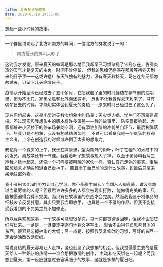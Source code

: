 ```yaml
---
title: 夏天和许多故事
date: 2020-05-18 14:55:00
---
```

想起一些小时候的故事。
<!--more-->
---

一个群里讨论起了北方和南方的异同，一位北方的群友说了一句：
> 南方夏天的蝉叫太吵了

这时我才发觉，原来夏天的蝉鸣是那么地但我却早已习惯忽视了它的存在，仿佛炎热的天气才是夏天的主角。时间不曾停留，
但我的思绪仍停滞在那段等待冬天到来的日子里——这或许是广东天气独有的魅力，没有春天和秋天，现在连冬天都匆匆过去，只留下几天寒冷日子。

疫情从开始至今已经过去了五个多月，它把我脑子里的时间凝结在春节前的假期里。因为不出门，家里总是和比外面还要冷，
反倒不让我觉得夏天到来了。只有偶尔出去的时候，才能切实体会到夏天的炎热——原来时间已经过去了这么久了。

现在回想起来，这是小学时无数次想象中的场景：天灾或人祸，学生们不再需要返校。不过现实和我想象中的版本有许多偏差——我的故事里，
防空警报响起，大家都躲进小区楼下的停车场兼防空洞，还有添油加醋的冲刺关门环节，最后核弹落下。毕竟只是个想象，我没有想过结果如何。
不过可以看出我是一个疯狂的悲观主义者，上帝在创造我的时候或许倒了太多的想象力。

我记得一个夏天的上午，我坐在课堂里，望向窗外的树叶，叶子在猛烈的太阳下闪闪发光，离放学还有一节课。我看着叶子想故事想入了神，
以至于老师叫我两三声我才猛地起来，还像一个打呼噜被叫醒的家伙一样，否认自己走神的事实。事后回想起来才确实知道自己走神了，
而且忘了自己想的是什么故事，到最后只是呆呆地往窗外看。

我不会用100%的努力让自己学习，你不羡慕学霸么？当然人人都羡慕，谁没有想过当最厉害的人呢？但最后许许多多的人都会被现实打败，
能做得完美的事，只能被逼迫得变得不完美，而只有在故事里的东西才会完美。然而我着迷于将作品的细枝末节反复打磨，其实只要我当即放手，
也算是一个不错的作品，但我不能接受我看到的不完美之处不加修正。

所以我喜欢想故事，一个故事可能想很多次，每一次都觉得很回味，但我不会把它们写出来。一点是，一旦要逐字逐句地将文字写出，
就会不由得仔细思考具体的东西，很容易忘掉抽象的大纲；另一点是，按照我反复修改的习惯，写好的东西一定会涂涂改改满页纸。

常说炎热的夏天容易让人走神，这也创造了我想象的机会。但我觉得最主要的是夏天给人一种炽热的热情——谁会想把激情的创作，
主动和冬天绑在一起呢？而我想到夏天，第一反应就是过去塞满脑子的故事，这就是多想的夏日吧。
